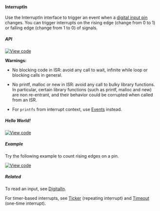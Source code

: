 #### InterruptIn

Use the InterruptIn interface to trigger an event when a [digital input pin](DigitalIn.md) changes. You can trigger interrupts on the rising edge (change from 0 to 1) or falling edge (change from 1 to 0) of signals. 

##### API

[![View code](https://www.mbed.com/embed/?type=library)](https://docs.mbed.com/docs/mbed-os-api/en/mbed-os-5.5/api/InterruptIn_8h_source.html)

**Warnings:**

* No blocking code in ISR: avoid any call to wait, infinite while loop or blocking calls in general.

* No printf, malloc or new in ISR: avoid any call to bulky library functions. In particular, certain library functions (such as printf, malloc and new) are non re-entrant, and their behavior could be corrupted when called from an ISR.

* For `printfs` from interrupt context, use [Events](../rtos/events.md) instead.

##### Hello World!

[![View code](https://www.mbed.com/embed/?url=https://developer.mbed.org/teams/mbed_example/code/InterruptIn_HelloWorld/)](https://developer.mbed.org/teams/mbed_example/code/InterruptIn_HelloWorld/file/f729f0421740/main.cpp)

##### Example

Try the following example to count rising edges on a pin.

[![View code](https://www.mbed.com/embed/?url=https://developer.mbed.org/teams/mbed_example/code/InterruptIn_ex_1/)](https://developer.mbed.org/teams/mbed_example/code/InterruptIn_ex_1/file/8c7b073576c5/main.cpp)

##### Related

To read an input, see [DigitalIn](DigitalIn.md).

For timer-based interrupts, see [Ticker](../tasks/Ticker.md) (repeating interrupt) and [Timeout](../tasks/TimeOut.md) (one-time interrupt).
